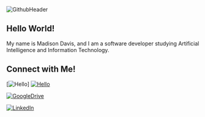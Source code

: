 ![GithubHeader](https://user-images.githubusercontent.com/52668142/179359527-576f111f-5ba0-460f-a64f-256defed7983.PNG)

## Hello World!
My name is Madison Davis, and I am a software developer studying Artificial Intelligence and Information Technology.


## Connect with Me!
[![Hello](https://user-images.githubusercontent.com/52668142/179360540-8108aec0-2d5a-45e2-9cbd-f1c90cca5956.png)]
[![Hello](https://user-images.githubusercontent.com/52668142/179360540-8108aec0-2d5a-45e2-9cbd-f1c90cca5956.png)](https://docs.google.com/spreadsheets/d/1kC-Nj-21HsnnRpp4nHG9qhnWOD2fKT7cEKvJOfgY65g/edit?usp=drive_web&ouid=115775413884613507275)


[![GoogleDrive](https://user-images.githubusercontent.com/52668142/179360736-886f277e-eaf2-413b-a393-dded9a6325c4.png)](https://docs.google.com/spreadsheets/d/1kC-Nj-21HsnnRpp4nHG9qhnWOD2fKT7cEKvJOfgY65g/edit?usp=drive_web&ouid=115775413884613507275)

[![LinkedIn](https://user-images.githubusercontent.com/52668142/179360745-25e3029f-a04c-45c3-bcb5-b0a2cf3c359f.png)](https://www.linkedin.com/in/madison-davis-80a92b1ab/)
